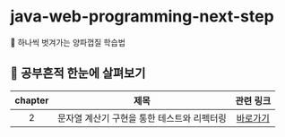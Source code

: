 # java-web-programming-next-step
🧅 하나씩 벗겨가는 양파껍질 학습법

## 👀 공부흔적 한눈에 살펴보기
| chapter | 제목 | 관련 링크 |
|:----:|:------------------:|:----------:|
| 2 | 문자열 계산기 구현을 통한 테스트와 리펙터링 | [바로가기](https://github.com/jum0624/java-web-programming-next-step/tree/main/CalculatorEx) |

